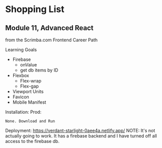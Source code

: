 # Shopping List
## Module 11, Advanced React
from the Scrimba.com Frontend Career Path

Learning Goals
* Firebase
  * onValue
  * get db items by ID
* Flexbox
  * Flex-wrap
  * Flex-gap
* Viewport Units
* Favicon
* Mobile Manifest


Installation: Prod:
```
None. Download and Run
```
Deployment: https://verdant-starlight-0aee4a.netlify.app/
NOTE: It's not actually going to work. It has a firebase backend and I have turned off all access to the firebase db.
